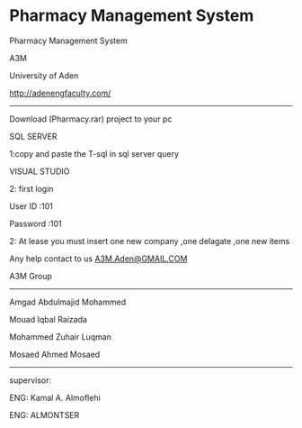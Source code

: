 # Pharmacy Management System
Pharmacy Management System


A3M


University of Aden

 http://adenengfaculty.com/ 

****************************


Download (Pharmacy.rar) project to your pc
 
SQL SERVER

1:copy and paste the T-sql in sql server query


VISUAL STUDIO


2: first login

User ID :101

Password :101

2: At lease you must insert one  new company ,one delagate ,one new items 


Any help contact to us A3M.Aden@GMAIL.COM

A3M Group

*************

Amgad Abdulmajid Mohammed 

Mouad Iqbal Raizada

Mohammed Zuhair Luqman 

Mosaed Ahmed Mosaed



******************

supervisor: 

ENG: Kamal A. Almoflehi

ENG: ALMONTSER


